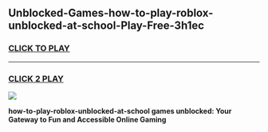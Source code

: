 
## Unblocked-Games-how-to-play-roblox-unblocked-at-school-Play-Free-3h1ec
<h3>
<a href="https://premium76.site?title=how-to-play-roblox-unblocked-at-school&ref=21A">CLICK TO PLAY</a></h3>
<hr>

<h3>
<a href="https://premium76.site?title=how-to-play-roblox-unblocked-at-school&ref=21A">CLICK 2 PLAY</a>
  
</h3>

<a href="https://premium76.site?title=how-to-play-roblox-unblocked-at-school&ref=21A"><img src="https://clearcache.store/games.png"></a>


**how-to-play-roblox-unblocked-at-school games unblocked: Your Gateway to Fun and Accessible Online Gaming**
